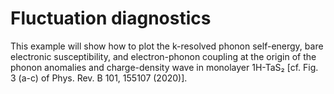 # Fluctuation diagnostics

This example will show how to plot the k-resolved phonon self-energy, bare
electronic susceptibility, and electron-phonon coupling at the origin of the
phonon anomalies and charge-density wave in monolayer 1H-TaS₂ [cf. Fig. 3 (a-c)
of Phys. Rev. B 101, 155107 (2020)].

